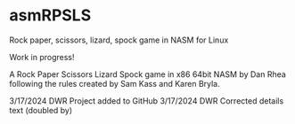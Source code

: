 # asmRPSLS

Rock paper, scissors, lizard, spock game in NASM for Linux

Work in progress!

A Rock Paper Scissors Lizard Spock game in x86 64bit NASM by Dan Rhea
following the rules created by Sam Kass and Karen Bryla.

3/17/2024 DWR Project added to GitHub
3/17/2024 DWR Corrected details text (doubled by)

